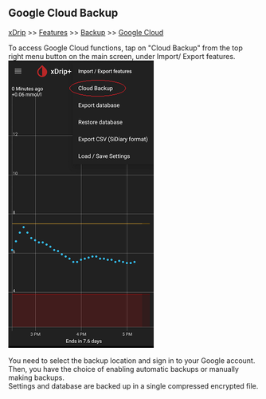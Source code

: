 ## Google Cloud Backup
[xDrip](../README.md) >> [Features](./Features_page) >> [Backup](./Backup) >> [Google Cloud](./GoogleCloud)
  
To access Google Cloud functions, tap on "Cloud Backup" from the top right menu button on the main screen, under Import/ Export features.  
![](./images/GCloudBackup.png)  
  
You need to select the backup location and sign in to your Google account.  
Then, you have the choice of enabling automatic backups or manually making backups.  
Settings and database are backed up in a single compressed encrypted file.  
